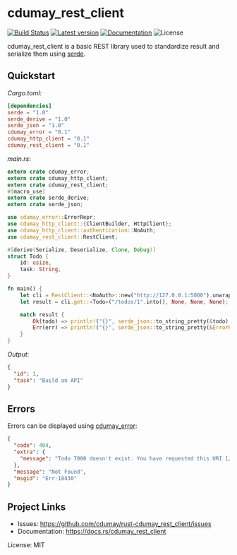 # cdumay_rest_client

[![Build Status](https://travis-ci.org/cdumay/rust-cdumay_rest_client.svg?branch=master)](https://travis-ci.org/cdumay/rust-cdumay_rest_client)
[![Latest version](https://img.shields.io/crates/v/cdumay_rest_client.svg)](https://crates.io/crates/cdumay_rest_client)
[![Documentation](https://docs.rs/cdumay_rest_client/badge.svg)](https://docs.rs/cdumay_rest_client)
![License](https://img.shields.io/crates/l/cdumay_rest_client.svg)

cdumay_rest_client is a basic REST library used to standardize result and serialize them using [serde](https://docs.serde.rs/serde/).

## Quickstart

_Cargo.toml_:
```toml
[dependencies]
serde = "1.0"
serde_derive = "1.0"
serde_json = "1.0"
cdumay_error = "0.1"
cdumay_http_client = "0.1"
cdumay_rest_client = "0.1"
```

_main.rs_:

```rust
extern crate cdumay_error;
extern crate cdumay_http_client;
extern crate cdumay_rest_client;
#[macro_use]
extern crate serde_derive;
extern crate serde_json;

use cdumay_error::ErrorRepr;
use cdumay_http_client::{ClientBuilder, HttpClient};
use cdumay_http_client::authentication::NoAuth;
use cdumay_rest_client::RestClient;

#[derive(Serialize, Deserialize, Clone, Debug)]
struct Todo {
    id: usize,
    task: String,
}

fn main() {
    let cli = RestClient::<NoAuth>::new("http://127.0.0.1:5000").unwrap();
    let result = cli.get::<Todo>("/todos/1".into(), None, None, None);

    match result {
        Ok(todo) => println!("{}", serde_json::to_string_pretty(&todo).unwrap()),
        Err(err) => println!("{}", serde_json::to_string_pretty(&ErrorRepr::from(err)).unwrap()),
    }
}
```
_Output_:
```json
{
  "id": 1,
  "task": "Build an API"
}
```
## Errors

Errors can be displayed using [cdumay_error](https://docs.serde.rs/cdumay_error/):

```json
{
  "code": 404,
  "extra": {
    "message": "Todo 7000 doesn't exist. You have requested this URI [/todos/7000] but did you mean /todos/<int:id> ?"
  },
  "message": "Not Found",
  "msgid": "Err-18430"
}
```

## Project Links

- Issues: https://github.com/cdumay/rust-cdumay_rest_client/issues
- Documentation: https://docs.rs/cdumay_rest_client

License: MIT
